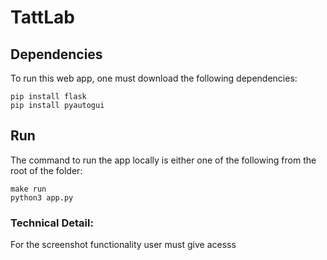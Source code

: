 # TattLab


## Dependencies
To run this web app, one must download the following dependencies:    
```
pip install flask    
pip install pyautogui  
```
## Run
The command to run the app locally is either one of the following from the root of the folder:    
```
make run    
python3 app.py
```
### Technical Detail:
For the screenshot functionality user must give acesss
